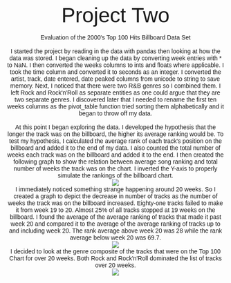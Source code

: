 <center>
<br>
<font face="arial">
<font size="32">Project Two</font>
<br><br>
Evaluation of the 2000's Top 100 Hits Billboard Data Set

<br>
<br>
I started the project by reading in the data with pandas then looking at how the data was stored.  I began cleaning up the data by converting week entries with * to NaN.  I then converted the weeks columns to ints and floats where applicable.  I took the time column and converted it to seconds as an integer.  I converted the artist, track, date entered, date peaked columns from unicode to string to save memory.  Next, I noticed that there were two R&B genres so I combined them.  I left Rock and Rock'n'Roll as separate entities as one could argue that they are two separate genres.  I discovered later that I needed to rename the first ten weeks columns as the pivot_table function tried sorting them alphabetically and it began to throw off my data.
<br><br>
At this point I began exploring the data.  I developed the hypothesis that the longer the track was on the billboard, the higher its average ranking would be.  To test my hypothesis, I calculated the average rank of each track's position on the billboard and added it to the end of my data.  I also counted the total number of weeks each track was on the billboard and added it to the end.  I then created the following graph to show the relation between average song ranking and total number of weeks the track was on the chart.  I inverted the Y-axis to properly simulate the rankings of the billboard chart.
<br>
<img src="https://jasanford24.github.io/images/billboard_scatter.png">
<br>
I immediately noticed something strange happening around 20 weeks.  So I created a graph to depict the decrease in number of tracks as the number of weeks the track was on the billboard increased.  Eighty-one tracks failed to make it from week 19 to 20.  Almost 25% of all tracks stopped at 19 weeks on the billboard.  I found the average of the average ranking of tracks that made it past week 20 and compared it to the average of the average ranking of tracks up to and including week 20.  The rank average above week 20 was 28 while the rank average below week 20 was 69.7.  
<br>
<img src="https://jasanford24.github.io/images/falloff_line.png">
<br>
I decided to look at the genre composite of the tracks that were on the Top 100 Chart for over 20 weeks.  Both Rock and Rock'n'Roll dominated the list of tracks over 20 weeks.
<br>
<img src="https://jasanford24.github.io/images/genres_bar.png">
</center>
